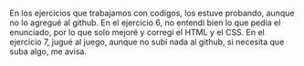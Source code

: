 En los ejercicios que trabajamos con codigos, los estuve probando, aunque no lo agregué al github.
En el ejercicio 6, no entendi bien lo que pedía el enunciado, por lo que solo mejoré y corregí el HTML y el CSS.
En el ejercicio 7, jugué al juego, aunque no subí nada al github, si necesita que suba algo, me avisa.
